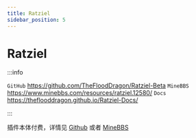 ```yaml
---
title: Ratziel
sidebar_position: 5
---
```


# Ratziel

:::info

`GitHub` https://github.com/TheFloodDragon/Ratziel-Beta
`MineBBS` https://www.minebbs.com/resources/ratziel.12580/
`Docs` https://theflooddragon.github.io/Ratziel-Docs/

:::

插件本体付费，详情见 [Github](https://github.com/TheFloodDragon/Ratziel-Beta) 或者 [MineBBS](https://www.minebbs.com/resources/ratziel.12580/)